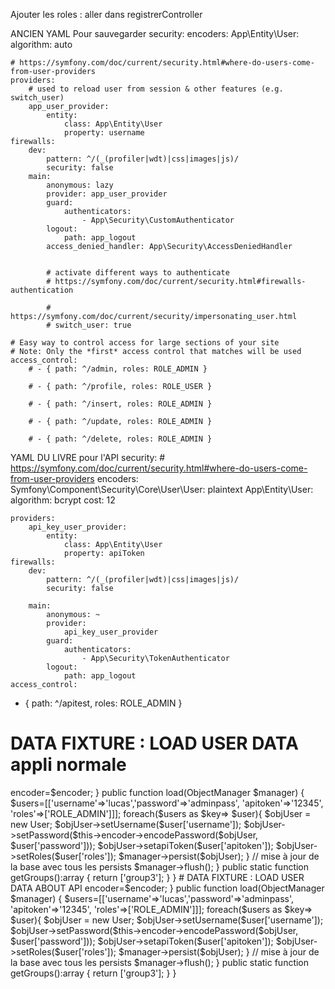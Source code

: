 Ajouter les roles : aller dans registrerController

ANCIEN YAML Pour sauvegarder
security: 
    encoders: 
        App\Entity\User: 
            algorithm: auto 
 
    # https://symfony.com/doc/current/security.html#where-do-users-come-from-user-providers 
    providers: 
        # used to reload user from session & other features (e.g. switch_user) 
        app_user_provider: 
            entity: 
                class: App\Entity\User 
                property: username 
    firewalls: 
        dev: 
            pattern: ^/(_(profiler|wdt)|css|images|js)/ 
            security: false 
        main: 
            anonymous: lazy 
            provider: app_user_provider 
            guard: 
                authenticators: 
                    - App\Security\CustomAuthenticator 
            logout: 
                path: app_logout 
            access_denied_handler: App\Security\AccessDeniedHandler 

 
            # activate different ways to authenticate 
            # https://symfony.com/doc/current/security.html#firewalls-authentication 
 
            # https://symfony.com/doc/current/security/impersonating_user.html 
            # switch_user: true 
 
    # Easy way to control access for large sections of your site 
    # Note: Only the *first* access control that matches will be used 
    access_control: 
        # - { path: ^/admin, roles: ROLE_ADMIN } 
        
        # - { path: ^/profile, roles: ROLE_USER } 

        # - { path: ^/insert, roles: ROLE_ADMIN } 
         
        # - { path: ^/update, roles: ROLE_ADMIN } 
          
        # - { path: ^/delete, roles: ROLE_ADMIN } 

YAML DU LIVRE pour l'API
security: 
    # https://symfony.com/doc/current/security.html#where-do-users-come-from-user-providers 
    encoders: 
        Symfony\Component\Security\Core\User\User: plaintext 
        App\Entity\User: 
             algorithm: bcrypt 
             cost: 12 
 
    providers: 
        api_key_user_provider: 
            entity: 
                class: App\Entity\User 
                property: apiToken 
    firewalls: 
        dev: 
            pattern: ^/(_(profiler|wdt)|css|images|js)/ 
            security: false 
 
        main: 
            anonymous: ~ 
            provider: 
                api_key_user_provider 
            guard: 
                authenticators: 
                    - App\Security\TokenAuthenticator 
            logout: 
                path: app_logout 
    access_control: 
- { path: ^/apitest, roles: ROLE_ADMIN } 


# DATA FIXTURE : LOAD USER DATA appli normale

<?php 
namespace App\DataFixtures; 
 
use Doctrine\Bundle\FixturesBundle\Fixture; 
use Doctrine\Bundle\FixturesBundle\FixtureGroupInterface; 
use Doctrine\Common\DataFixtures\DependentFixtureInterface; 
use Doctrine\Persistence\ObjectManager; 
 
use App\Entity\User;  
use Symfony\Component\DependencyInjection\ContainerAwareInterface; 
use Symfony\Component\DependencyInjection\ContainerInterface; 
use Symfony\Component\Security\Core\Encoder\UserPasswordEncoderInterface; 
 
// class LoadImmatriculationsData extends Fixture 
// { 
class LoadUserData extends Fixture implements FixtureGroupInterface 
{ 
    protected $encoder; 
    public function __construct(UserPasswordEncoderInterface $encoder ) 
    { 
        $this->encoder=$encoder; 
 
    } 
 
    public function load(ObjectManager $manager) 
    { 
$users=[['username'=>'lucas','password'=>'adminpass',
'apitoken'=>'12345', 'roles'=>['ROLE_ADMIN']]];  
 
        foreach($users as $key=> $user){ 
            $objUser = new User; 
            $objUser->setUsername($user['username']); 
 
$objUser->setPassword($this->encoder->encodePassword($objUser, 
$user['password'])); 
            $objUser->setapiToken($user['apitoken']); 
            $objUser->setRoles($user['roles']); 
 
            $manager->persist($objUser); 
        } 
 
 
  // mise à jour de la base avec tous les persists 
        $manager->flush(); 
 
 
    } 
    public static function getGroups():array 
    { 
 
        return ['group3'];  
    } 
}


# DATA FIXTURE : LOAD USER DATA ABOUT API

<?php 
namespace App\DataFixtures; 
 
use Doctrine\Bundle\FixturesBundle\Fixture; 
use Doctrine\Bundle\FixturesBundle\FixtureGroupInterface; 
use Doctrine\Common\DataFixtures\DependentFixtureInterface; 
use Doctrine\Persistence\ObjectManager; 
 
use App\Entity\User;  
use Symfony\Component\DependencyInjection\ContainerAwareInterface; 
use Symfony\Component\DependencyInjection\ContainerInterface; 
use Symfony\Component\Security\Core\Encoder\UserPasswordEncoderInterface; 
 
// class LoadImmatriculationsData extends Fixture 
// { 
class LoadUserData extends Fixture implements FixtureGroupInterface 
{ 
    protected $encoder; 
    public function __construct(UserPasswordEncoderInterface $encoder ) 
    { 
        $this->encoder=$encoder; 
 
    } 
 
    public function load(ObjectManager $manager) 
    { 
$users=[['username'=>'lucas','password'=>'adminpass',
'apitoken'=>'12345', 'roles'=>['ROLE_ADMIN']]];  
 
        foreach($users as $key=> $user){ 
            $objUser = new User; 
            $objUser->setUsername($user['username']); 
 
$objUser->setPassword($this->encoder->encodePassword($objUser, 
$user['password'])); 
            $objUser->setapiToken($user['apitoken']); 
            $objUser->setRoles($user['roles']); 
 
            $manager->persist($objUser); 
        } 
 
 
  // mise à jour de la base avec tous les persists 
        $manager->flush(); 
 
 
    } 
    public static function getGroups():array 
    { 
 
        return ['group3'];  
    } 
} 